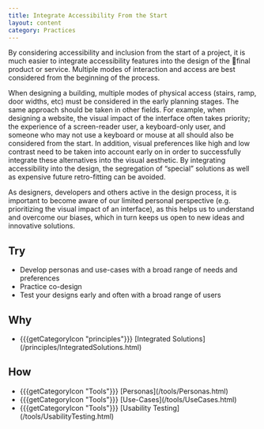 ```yaml
---
title: Integrate Accessibility From the Start
layout: content
category: Practices
---
```


By considering accessibility and inclusion from the start of a project, it is much easier to integrate accessibility features into the design of the final product or service. Multiple modes of interaction and access are best considered from the beginning of the process. 

When designing a building, multiple modes of physical access (stairs, ramp, door widths, etc) must be considered in the early planning stages. The same approach should be taken in other fields. For example, when designing a website, the visual impact of the interface often takes priority; the experience of a screen-reader user, a keyboard-only user, and someone who may not use a keyboard or mouse at all should also be considered from the start. In addition, visual preferences like high and low contrast need to be taken into account early on in order to successfully integrate these alternatives into the visual aesthetic. By integrating accessibility into the design, the segregation of “special” solutions as well as expensive future retro-fitting can be avoided.

As designers, developers and others active in the design process, it is important to become aware of our limited personal perspective (e.g. prioritizing the visual impact of an interface), as this helps us to understand and overcome our biases, which in turn keeps us open to new ideas and innovative solutions.  

## Try
* Develop personas and use-cases with a broad range of needs and preferences
* Practice co-design
* Test your designs early and often with a broad range of users

## Why
<ul class="idg-articleContentUseWhyHow"><li><span role="presentation" class="idg-iconPrinciples">{{{getCategoryIcon "principles"}}}</span> [Integrated Solutions](/principles/IntegratedSolutions.html)</li></ul>

## How
<ul class="idg-articleContentUseWhyHow"><li><span role="presentation" class="idg-iconTools">{{{getCategoryIcon "Tools"}}}</span> [Personas](/tools/Personas.html)</li>
<li><span role="presentation" class="idg-iconTools">{{{getCategoryIcon "Tools"}}}</span> [Use-Cases](/tools/UseCases.html)</li>
<li><span role="presentation" class="idg-iconTools">{{{getCategoryIcon "Tools"}}}</span> [Usability Testing](/tools/UsabilityTesting.html)</li></ul>

